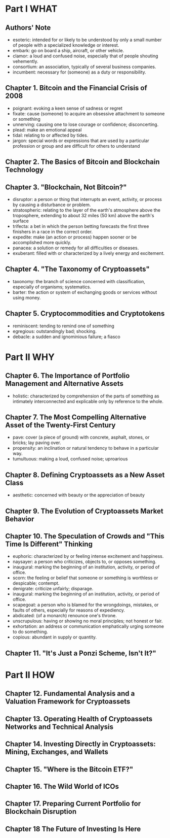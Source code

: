 # Part I WHAT

## Authors' Note
* esoteric: intended for or likely to be understood by only a small number of people with a specialized knowledge or interest.
* embark: go on board a ship, aircraft, or other vehicle.
* clamor: a loud and confused noise, especially that of people shouting vehemently.
* consortium: an association, typically of several business companies.
* incumbent: necessary for (someone) as a duty or responsibility.
## Chapter 1. Bitcoin and the Financial Crisis of 2008
* poignant: evoking a keen sense of sadness or regret
* fixate: cause (someone) to acquire an obsessive attachment to someone or something
* unnerving: causing one to lose courage or confidence; disconcerting.
* plead: make an emotional appeal
* tidal: relating to or affected by tides.
* jargon: special words or expressions that are used by a particular profession or group and are difficult for others to understand
## Chapter 2. The Basics of Bitcoin and Blockchain Technology

## Chapter 3. "Blockchain, Not Bitcoin?"
* disruptor: a person or thing that interrupts an event, activity, or process by causing a disturbance or problem.
* stratospheric: relating to the layer of the earth's atmosphere above the troposphere, extending to about 32 miles (50 km) above the earth's surface
* trifecta: a bet in which the person betting forecasts the first three finishers in a race in the correct order.
* expedite: make (an action or process) happen sooner or be accomplished more quickly.
* panacea: a solution or remedy for all difficulties or diseases.
* exuberant: filled with or characterized by a lively energy and excitement.
## Chapter 4. "The Taxonomy of Cryptoassets"
* taxonomy: the branch of science concerned with classification, especially of organisms; systematics.
* barter: the action or system of exchanging goods or services without using money.

## Chapter 5. Cryptocommodities and Cryptotokens
* reminiscent: tending to remind one of something
* egregious: outstandingly bad; shocking.
* debacle: a sudden and ignominious failure; a fiasco
# Part II WHY

## Chapter 6. The Importance of Portfolio Management and Alternative Assets
* holistic: characterized by comprehension of the parts of something as intimately interconnected and explicable only by reference to the whole.

## Chapter 7. The Most Compelling Alternative Asset of the Twenty-First Century
* pave: cover (a piece of ground) with concrete, asphalt, stones, or bricks; lay paving over.
* propensity: an inclination or natural tendency to behave in a particular way.
* tumultuous: making a loud, confused noise; uproarious
## Chapter 8. Defining Cryptoassets as a New Asset Class
* aesthetic: concerned with beauty or the appreciation of beauty

## Chapter 9. The Evolution of Cryptoassets Market Behavior

## Chapter 10. The Speculation of Crowds and "This Time Is Different" Thinking
* euphoric: characterized by or feeling intense excitement and happiness.
* naysayer: a person who criticizes, objects to, or opposes something.
* inaugural: marking the beginning of an institution, activity, or period of office.
* scorn: the feeling or belief that someone or something is worthless or despicable; contempt.
* denigrate: criticize unfairly; disparage.
* inaugural: marking the beginning of an institution, activity, or period of office.
* scapegoat: a person who is blamed for the wrongdoings, mistakes, or faults of others, especially for reasons of expediency.
* abdicated: (of a monarch) renounce one's throne.
* unscrupulous: having or showing no moral principles; not honest or fair.
* exhortation: an address or communication emphatically urging someone to do something.
* copious: abundant in supply or quantity.
## Chapter 11. "It's Just a Ponzi Scheme, Isn't It?"

# Part II HOW

## Chapter 12. Fundamental Analysis and a Valuation Framework for Cryptoassets

## Chapter 13. Operating Health of Cryptoassets Networks and Technical Analysis

## Chapter 14. Investing Directly in Cryptoassets: Mining, Exchanges, and Wallets

## Chapter 15. "Where is the Bitcoin ETF?"

## Chapter 16. The Wild World of ICOs

## Chapter 17. Preparing Current Portfolio for Blockchain Disruption

## Chapter 18 The Future of Investing Is Here
